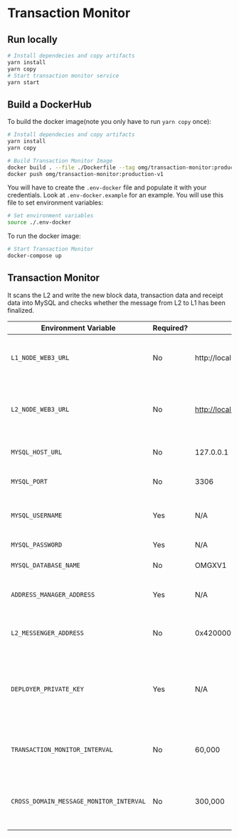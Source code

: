 # Transaction Monitor

## Run locally
```bash
# Install dependecies and copy artifacts
yarn install
yarn copy
# Start transaction monitor service
yarn start

```

## Build a DockerHub

To build the docker image(note you only have to run `yarn copy` once):

```bash
# Install dependecies and copy artifacts
yarn install
yarn copy

# Build Transaction Monitor Image
docker build . --file ./Dockerfile --tag omg/transaction-monitor:production-v1
docker push omg/transaction-monitor:production-v1
```
You will have to create the `.env-docker` file and populate it with your
credentials. Look at `.env-docker.example` for an example.
You will use this file to set environment variables:
```bash
# Set environment variables
source ./.env-docker
```
To run the docker image:
```bash
# Start Transaction Monitor
docker-compose up
```


## Transaction Monitor

It scans the L2 and write the new block data, transaction data and receipt data into MySQL and checks whether the message from L2 to L1 has been finalized.

| Environment Variable        | Required? | Default Value         | Description            |
| -----------                 | --------- | -------------         | -----------           |
| `L1_NODE_WEB3_URL`        | No        | http://localhost:8545                           | HTTP endpoint for a Layer 1 (Ethereum) node.                 |
| `L2_NODE_WEB3_URL`        | No        | [http://localhost:9545](http://localhost:9545/) | HTTP endpoint for a Layer 2 (Optimism) Verifier node.        |
| `MYSQL_HOST_URL` | No        | 127.0.0.1    | HTTP endpoint for MySQL. |
| `MYSQL_PORT`   | No        | 3306         | Port for the MySQL connection. |
| `MYSQL_USERNAME` | Yes      | N/A              | Name of the user to connect with. |
| `MYSQL_PASSWORD` | Yes     | N/A                  | The user's password. |
| `MYSQL_DATABASE_NAME` | No        | OMGXV1               | Name for the database. |
| `ADDRESS_MANAGER_ADDRESS` | Yes      | N/A                 | Contract address of the address manager |
| `L2_MESSENGER_ADDRESS` | No        | 0x4200000000000000000000000000000000000007 | Contract address of L2 messenger |
| `DEPLOYER_PRIVATE_KEY` | Yes | N/A | Private key for an account on Layer 1 (Ethereum) to be used to deploy contracts. |
| `TRANSACTION_MONITOR_INTERVAL` | No | 60,000 | Time (in milliseconds) to wait while scanning for new blocks. |
| `CROSS_DOMAIN_MESSAGE_MONITOR_INTERVAL`   | No        | 300,000                                       | Time (in milliseconds) to wait while updating message receipts. |
